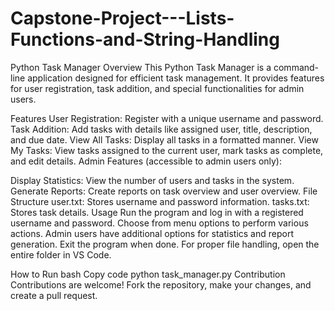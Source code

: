 # Capstone-Project---Lists-Functions-and-String-Handling
Python Task Manager
Overview
This Python Task Manager is a command-line application designed for efficient task management. It provides features for user registration, task addition, and special functionalities for admin users.

Features
User Registration: Register with a unique username and password.
Task Addition: Add tasks with details like assigned user, title, description, and due date.
View All Tasks: Display all tasks in a formatted manner.
View My Tasks: View tasks assigned to the current user, mark tasks as complete, and edit details.
Admin Features (accessible to admin users only):

Display Statistics: View the number of users and tasks in the system.
Generate Reports: Create reports on task overview and user overview.
File Structure
user.txt: Stores username and password information.
tasks.txt: Stores task details.
Usage
Run the program and log in with a registered username and password.
Choose from menu options to perform various actions.
Admin users have additional options for statistics and report generation.
Exit the program when done.
For proper file handling, open the entire folder in VS Code.

How to Run
bash
Copy code
python task_manager.py
Contribution
Contributions are welcome! Fork the repository, make your changes, and create a pull request.
